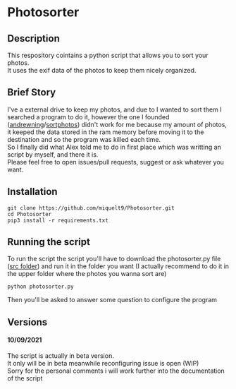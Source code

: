 # Photosorter
## Description
This respository cointains a python script that allows you to sort your photos.                                                 
It uses the exif data of the photos to keep them nicely organized.

## Brief Story
I've a external drive to keep my photos, and due to I wanted to sort them I searched a program to do it, however the one I founded ([andrewning](https://github.com/andrewning)/[sortphotos](https://github.com/andrewning/sortphotos)) didn't work for me because my amount of photos, it keeped the data stored in the ram memory before moving it to the destination and so the program was killed each time.                                     
So I finally did what Alex told me to do in first place which was writting an script by myself, and there it is.                                          
Please feel free to open issues/pull requests, suggest or ask whatever you want.

## Installation
```
git clone https://github.com/miquelt9/Photosorter.git
cd Photosorter
pip3 install -r requirements.txt
```
    
## Running the script
To run the script the script you'll have to download the photosorter.py file ([src folder](https://github.com/miquelt9/Photosorter/tree/miquelt9-patch-1/src)) and run it in the folder you want (I actually recommend to do it in the upper folder where the photos you wanna sort are)
```
python photosorter.py
```
Then you'll be asked to answer some question to configure the program

## Versions
#### 10/09/2021
The script is actually in beta version.                                                              
It only will be in  beta meanwhile reconfiguring issue is open (WIP)                                                     
Sorry for the personal comments i will work further into the documentation of the script
